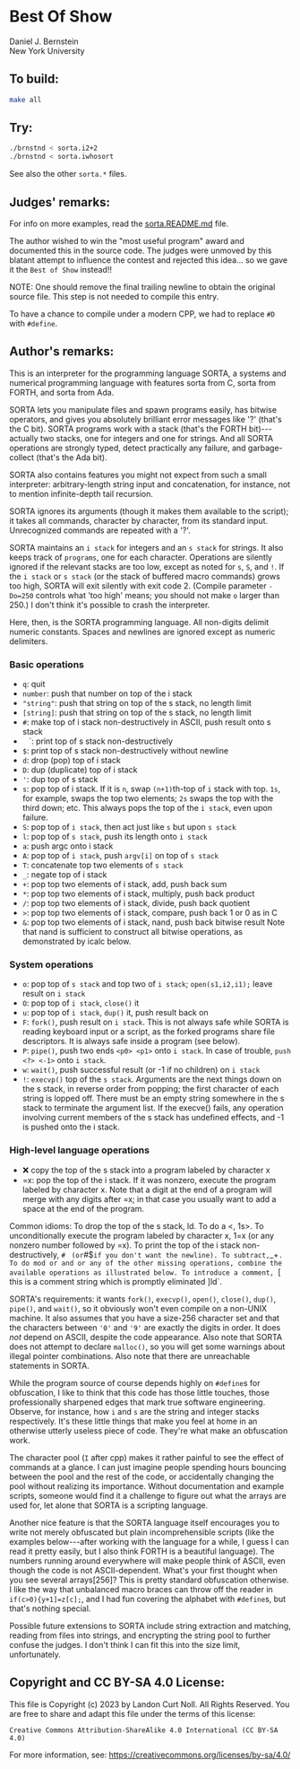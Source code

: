 # Best Of Show

Daniel J. Bernstein  
New York University


## To build:

```sh
make all
```


## Try:

```sh
./brnstnd < sorta.i2+2
./brnstnd < sorta.iwhosort
```

See also the other `sorta.*` files.


## Judges' remarks:

For info on more examples, read the [sorta.README.md](sorta.README.md) file.

The author wished to win the "most useful program" award and documented this in
the source code.  The judges were unmoved by this blatant attempt to influence
the contest and rejected this idea...  so we gave it the `Best of Show`
instead!!

NOTE: One should remove the final trailing newline to obtain the
original source file.  This step is not needed to compile
this entry.

To have a chance to compile under a modern CPP, we had to
replace `#D` with `#define`.


## Author's remarks:

This is an interpreter for the programming language SORTA, a systems
and numerical programming language with features sorta from C, sorta
from FORTH, and sorta from Ada.

SORTA lets you manipulate files and spawn programs easily, has bitwise
operators, and gives you absolutely brilliant error messages like '?'
(that's the C bit). SORTA programs work with a stack (that's the FORTH
bit)---actually two stacks, one for integers and one for strings. And
all SORTA operations are strongly typed, detect practically any failure,
and garbage-collect (that's the Ada bit).

SORTA also contains features you might not expect from such a small
interpreter: arbitrary-length string input and concatenation, for
instance, not to mention infinite-depth tail recursion.

SORTA ignores its arguments (though it makes them available to the
script); it takes all commands, character by character, from its
standard input. Unrecognized commands are repeated with a '?'.

SORTA maintains an `i stack` for integers and an `s stack` for strings. It also
keeps track of `programs`, one for each character.  Operations are silently
ignored if the relevant stacks are too low, except as noted for `s`, `S`, and
`!`. If the `i stack` or `s stack` (or the stack of buffered macro commands)
grows too high, SORTA will exit silently with exit code 2. (Compile parameter
`-Do=250` controls what 'too high' means; you should not make `o` larger than
250.) I don't think it's possible to crash the interpreter.

Here, then, is the SORTA programming language. All non-digits delimit
numeric constants. Spaces and newlines are ignored except as numeric
delimiters.

### Basic operations

- `q`: quit
- `number`: push that number on top of the i stack
- `"string"`: push that string on top of the s stack, no length limit
- `[string]`: push that string on top of the s stack, no length limit
- `#`: make top of i stack non-destructively in ASCII, push result onto s stack
- ` ` `: print top of s stack non-destructively
- `$`: print top of s stack non-destructively without newline
- `d`: drop (pop) top of i stack
- `D`: dup (duplicate) top of i stack
- `'`: dup top of s stack
- `s`: pop top of i stack. If it is `n`, swap `(n+1)`th-top of `i` stack with top.
	`1s`, for example, swaps the top two elements; `2s` swaps the top with the
	third down; etc. This always pops the top of the `i stack`, even upon
	failure.
- `S`: pop top of `i stack`, then act just like `s` but upon `s stack`
- `l`: pop top of `s stack`, push its length onto `i stack`
- `a`: push argc onto i stack
- `A`: pop top of `i stack`, push `argv[i]` on top of `s stack`
- `T`: concatenate top two elements of `s stack`
- ` _ `: negate top of i stack
- `+`: pop top two elements of i stack, add, push back sum
- ` * `: pop top two elements of i stack, multiply, push back product
- `/`: pop top two elements of i stack, divide, push back quotient
- `>`: pop top two elements of i stack, compare, push back 1 or 0 as in C
- `&`: pop top two elements of i stack, nand, push back bitwise result
	Note that nand is sufficient to construct all bitwise operations, as
	demonstrated by icalc below.

### System operations

- `o`: pop top of `s stack` and top two of `i stack`; `open(s1,i2,i1);` leave
result on `i stack`
- `O`: pop top of `i stack`, `close()` it
- `u`: pop top of `i stack`, `dup()` it, push result back on
- `F`: `fork()`, push result on `i stack`. This is not always safe while SORTA is
reading keyboard input or a script, as the forked programs share file
descriptors. It is always safe inside a program (see below).
- `P`: `pipe()`, push two ends `<p0> <p1>` onto `i stack`. In case of trouble,
`push <?> <-1>` onto `i stack`.
- `w`: `wait()`, push successful result (or -1 if no children) on `i stack`
- `!`: `execvp()` top of the `s stack`. Arguments are the next things down on
the s stack, in reverse order from popping; the first character of
each string is lopped off. There must be an empty string somewhere
in the s stack to terminate the argument list. If the execve()
fails, any operation involving current members of the s stack has
undefined effects, and -1 is pushed onto the i stack.

### High-level language operations

- :x: copy the top of the s stack into a program labeled by character x
- =x: pop the top of the i stack. If it was nonzero, execute the program
 labeled by character x. Note that a digit at the end of a program
 will merge with any digits after =x; in that case you usually want
 to add a space at the end of the program.

Common idioms: To drop the top of the s stack, ld. To do a <, 1s>. To
unconditionally execute the program labeled by character x, 1=x (or any
nonzero number followed by =x). To print the top of the i stack
non-destructively, `# ` ` (or `#$` if you don't want the newline). To
subtract, `_+`. To do mod or and or any of the other missing operations,
combine the available operations as illustrated below. To introduce a
comment, `[ this is a comment string which is promptly eliminated ]ld`.

SORTA's requirements: it wants `fork()`, `execvp()`, `open()`,
`close()`, `dup()`, `pipe()`, and `wait()`, so it obviously won't even compile
on a non-UNIX machine. It also assumes that you have a size-256
character set and that the characters between `'0'` and `'9'` are exactly
the digits in order. It does *not* depend on ASCII, despite the code
appearance. Also note that SORTA does not attempt to declare `malloc()`,
so you will get some warnings about illegal pointer combinations. Also
note that there are unreachable statements in SORTA.

While the program source of course depends highly on `#define`s for
obfuscation, I like to think that this code has those little touches,
those professionally sharpened edges that mark true software
engineering. Observe, for instance, how `i` and `s` are the string and
integer stacks respectively. It's these little things that make you
feel at home in an otherwise utterly useless piece of code. They're
what make an obfuscation work.

The character pool (`I` after cpp) makes it rather painful to
see the effect of commands at a glance. I can just imagine people
spending hours bouncing between the pool and the rest of the code,
or accidentally changing the pool without realizing its importance.
Without documentation and example scripts, someone would find it
a challenge to figure out what the arrays are used for, let alone
that SORTA is a scripting language.

Another nice feature is that the SORTA language itself encourages
you to write not merely obfuscated but plain incomprehensible
scripts (like the examples below---after working with the language
for a while, I guess I can read it pretty easily, but I also think
FORTH is a beautiful language). The numbers running around
everywhere will make people think of ASCII, even though the code is
not ASCII-dependent.  What's your first thought when you see
several arrays[256]? This is pretty standard obfuscation otherwise.
I like the way that unbalanced macro braces can throw off the
reader in `if(c>0){y+1]=z[c];`, and I had fun covering the
alphabet with `#define`s, but that's nothing special.

Possible future extensions to SORTA include string extraction and
matching, reading from files into strings, and encrypting the string
pool to further confuse the judges. I don't think I can fit this into
the size limit, unfortunately.


## Copyright and CC BY-SA 4.0 License:

This file is Copyright (c) 2023 by Landon Curt Noll.  All Rights Reserved.
You are free to share and adapt this file under the terms of this license:

    Creative Commons Attribution-ShareAlike 4.0 International (CC BY-SA 4.0)

For more information, see: https://creativecommons.org/licenses/by-sa/4.0/
